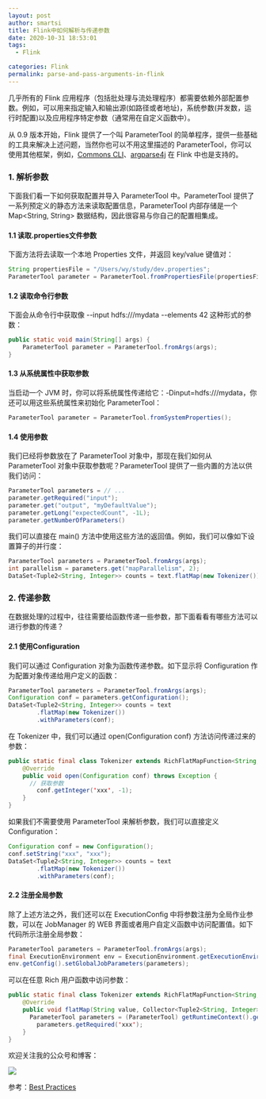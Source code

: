 ```yaml
---
layout: post
author: smartsi
title: Flink中如何解析与传递参数
date: 2020-10-31 18:53:01
tags:
  - Flink

categories: Flink
permalink: parse-and-pass-arguments-in-flink
---
```


几乎所有的 Flink 应用程序（包括批处理与流处理程序）都需要依赖外部配置参数。例如，可以用来指定输入和输出源(如路径或者地址)，系统参数(并发数，运行时配置)以及应用程序特定参数（通常用在自定义函数中）。

从 0.9 版本开始，Flink 提供了一个叫 ParameterTool 的简单程序，提供一些基础的工具来解决上述问题，当然你也可以不用这里描述的 ParameterTool，你可以使用其他框架，例如，[Commons CLI](https://commons.apache.org/proper/commons-cli/)、[argparse4j](http://argparse4j.sourceforge.net/) 在 Flink 中也是支持的。

### 1. 解析参数

下面我们看一下如何获取配置并导入 ParameterTool 中。ParameterTool 提供了一系列预定义的静态方法来读取配置信息，ParameterTool 内部存储是一个 Map<String, String> 数据结构，因此很容易与你自己的配置相集成。

#### 1.1 读取.properties文件参数

下面方法将去读取一个本地 Properties 文件，并返回 key/value 键值对：
```java
String propertiesFile = "/Users/wy/study/dev.properties";
ParameterTool parameter = ParameterTool.fromPropertiesFile(propertiesFile);
```

#### 1.2 读取命令行参数

下面会从命令行中获取像 --input hdfs:///mydata --elements 42 这种形式的参数：
```java
public static void main(String[] args) {
    ParameterTool parameter = ParameterTool.fromArgs(args);
}
```

#### 1.3 从系统属性中获取参数

当启动一个 JVM 时，你可以将系统属性传递给它：-Dinput=hdfs:///mydata，你还可以用这些系统属性来初始化 ParameterTool：
```java
ParameterTool parameter = ParameterTool.fromSystemProperties();
```

#### 1.4 使用参数

我们已经将参数放在了 ParameterTool 对象中，那现在我们如何从 ParameterTool 对象中获取参数呢？ParameterTool 提供了一些内置的方法以供我们访问：
```java
ParameterTool parameters = // ...
parameter.getRequired("input");
parameter.get("output", "myDefaultValue");
parameter.getLong("expectedCount", -1L);
parameter.getNumberOfParameters()
```
我们可以直接在 main() 方法中使用这些方法的返回值。例如，我们可以像如下设置算子的并行度：
```java
ParameterTool parameters = ParameterTool.fromArgs(args);
int parallelism = parameters.get("mapParallelism", 2);
DataSet<Tuple2<String, Integer>> counts = text.flatMap(new Tokenizer()).setParallelism(parallelism);
```
### 2. 传递参数

在数据处理的过程中，往往需要给函数传递一些参数，那下面看看有哪些方法可以进行参数的传递？

#### 2.1 使用Configuration

我们可以通过 Configuration 对象为函数传递参数。如下显示将 Configuration 作为配置对象传递给用户定义的函数：
```java
ParameterTool parameters = ParameterTool.fromArgs(args);
Configuration conf = parameters.getConfiguration();
DataSet<Tuple2<String, Integer>> counts = text
        .flatMap(new Tokenizer())
        .withParameters(conf);
```
在 Tokenizer 中，我们可以通过 open(Configuration conf) 方法访问传递过来的参数：
```java
public static final class Tokenizer extends RichFlatMapFunction<String, Tuple2<String, Integer>> {
    @Override
    public void open(Configuration conf) throws Exception {
      // 获取参数
	    conf.getInteger('xxx', -1);
    }
}
```
如果我们不需要使用 ParameterTool 来解析参数，我们可以直接定义 Configuration：
```java
Configuration conf = new Configuration();
conf.setString("xxx", "xxx");
DataSet<Tuple2<String, Integer>> counts = text
        .flatMap(new Tokenizer())
        .withParameters(conf);
```

#### 2.2 注册全局参数

除了上述方法之外，我们还可以在 ExecutionConfig 中将参数注册为全局作业参数，可以在 JobManager 的 WEB 界面或者用户自定义函数中访问配置值。如下代码所示注册全局参数：
```java
ParameterTool parameters = ParameterTool.fromArgs(args);
final ExecutionEnvironment env = ExecutionEnvironment.getExecutionEnvironment();
env.getConfig().setGlobalJobParameters(parameters);
```
可以在任意 Rich 用户函数中访问参数：
```java
public static final class Tokenizer extends RichFlatMapFunction<String, Tuple2<String, Integer>> {
    @Override
    public void flatMap(String value, Collector<Tuple2<String, Integer>> out) {
      ParameterTool parameters = (ParameterTool) getRuntimeContext().getExecutionConfig().getGlobalJobParameters();
	    parameters.getRequired('xxx');
    }
}
```

欢迎关注我的公众号和博客：

![](https://github.com/sjf0115/PubLearnNotes/blob/master/image/Other/smartsi.jpg?raw=true)

参考：[Best Practices](https://ci.apache.org/projects/flink/flink-docs-release-1.2/monitoring/best_practices.html)
